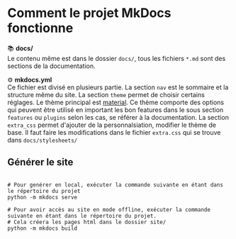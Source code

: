 Comment le projet MkDocs fonctionne
===============================================


📚 **docs/** <br>
Le contenu même est dans le dossier `docs/`, tous les fichiers  `*.md` sont des sections de la documentation.

⚙️ **mkdocs.yml** <br>
Ce fichier est divisé en plusieurs partie. 
La section `nav` est le sommaire et la structure même du site.
La section `theme` permet de choisir certains réglages. Le thème principal est [material](https://squidfunk.github.io/mkdocs-material/getting-started/). Ce thème comporte des options qui peuvent être utilisé en important les bon features dans le sous section `features` ou `plugins` selon les cas, se référer à la documentation.
La section `extra_css` permet d'ajouter de la personnalsiation, modifier le thème de base. Il faut faire les modifications dans le fichier `extra.css` qui se trouve dans `docs/stylesheets/`


Générer le site
---------------------

```console

# Pour genérer en local, exécuter la commande suivante en étant dans le répertoire du projet
python -m mkdocs serve

# Pour avoir accès au site en mode offline, exécuter la commande suivante en étant dans le répertoire du projet. 
# Cela créera les pages html dans le dossier site/
python -m mkdocs build
```


